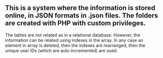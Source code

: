 This is a system where the information is stored online, in JSON formats in .json files. The folders are created with PHP with custom privileges. 
-----
The tables are not related as in a relational database. However, the information can be related using indexes in the array. In any case an element in array is deleted, then the indexes are rearranged, then the unique user IDs (which are auto incremented) are used. 